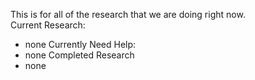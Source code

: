 This is for all of the research that we are doing right now.  
Current Research:
- none
Currently Need Help:
- none
Completed Research
- none
